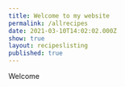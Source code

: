 ```yaml
---
title: Welcome to my website
permalink: /allrecipes
date: 2021-03-10T14:02:02.000Z
show: true
layout: recipeslisting
published: true
---
```

Welcome